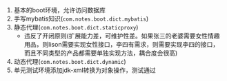 1. 基本的boot环境，允许访问数据库
2. 手写mybatis知识(`com.notes.boot.dict.mybatis`)
3. 静态代理(`com.notes.boot.dict.staticproxy`)
	* 违反了开闭原则(扩展能力差，可维护性差。如果张三的老婆需要女性情趣用品，则lison需要实现女性接口，李四有需求，则需要实现李四的接口，而且不同类型的产品都需要单独实现方法，耦合度会很高)
4. 动态代理(`com.notes.boot.dict.dynamic`)
5. 单元测试环境添加jdk-xml转换为对象操作，测试通过